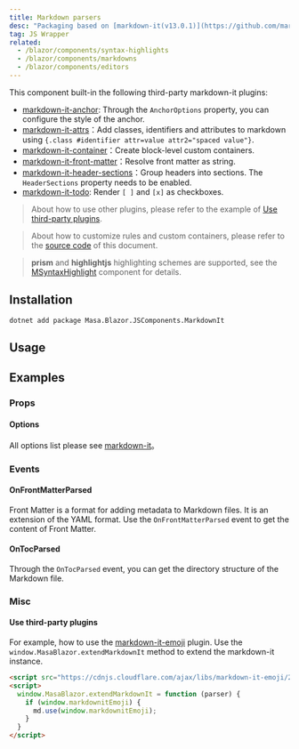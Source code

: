 ```yaml
---
title: Markdown parsers
desc: "Packaging based on [markdown-it(v13.0.1)](https://github.com/markdown-it/markdown-it)."
tag: JS Wrapper
related:
  - /blazor/components/syntax-highlights
  - /blazor/components/markdowns
  - /blazor/components/editors
---
```


This component built-in the following third-party markdown-it plugins:
- [markdown-it-anchor](https://github.com/valeriangalliat/markdown-it-anchor): Through the `AnchorOptions` property, you can configure the style of the anchor.
- [markdown-it-attrs](https://github.com/arve0/markdown-it-attrs)：Add classes, identifiers and attributes to markdown using `{.class #identifier attr=value attr2="spaced value"}`.
- [markdown-it-container](https://github.com/markdown-it/markdown-it-container)：Create block-level custom containers.
- [markdown-it-front-matter](https://github.com/ParkSB/markdown-it-front-matter)：Resolve front matter as string.
- [markdown-it-header-sections](https://github.com/arve0/markdown-it-header-sections)：Group headers into sections. The `HeaderSections` property needs to be enabled.
- [markdown-it-todo](https://github.com/dexfire/markdown-it-todo): Render `[ ]` and `[x]` as checkboxes.

> About how to use other plugins, please refer to the example of [Use third-party plugins](#use-third-party-plugins).

> About how to customize rules and custom containers, please refer to the [source code]((https://github.com/masastack/MASA.Blazor/blob/main/docs/Masa.Docs.Shared/wwwroot/js/markdown-parser.js)) of this document.

> **prism** and **highlightjs** highlighting schemes are supported, see the [MSyntaxHighlight](/blazor/components/syntax-highlights) component for details.

## Installation

``` shell
dotnet add package Masa.Blazor.JSComponents.MarkdownIt
```

## Usage

<masa-example file="Examples.components.markdown_parsers.Usage"></masa-example>

## Examples

### Props

#### Options

All options list please see [markdown-it](https://github.com/markdown-it/markdown-it#init-with-presets-and-options)。

<masa-example file="Examples.components.markdown_parsers.Options"></masa-example>

### Events

#### OnFrontMatterParsed

Front Matter is a format for adding metadata to Markdown files. It is an extension of the YAML format. Use the `OnFrontMatterParsed` event to get the content of Front Matter.

<masa-example file="Examples.components.markdown_parsers.OnFrontMatterParsed"></masa-example>

#### OnTocParsed

Through the `OnTocParsed` event, you can get the directory structure of the Markdown file.

<masa-example file="Examples.components.markdown_parsers.OnTocParsed"></masa-example>

### Misc

#### Use third-party plugins

For example, how to use the [markdown-it-emoji](https://github.com/markdown-it/markdown-it-emoji) plugin. Use the `window.MasaBlazor.extendMarkdownIt` method to extend the markdown-it instance.

``` html
<script src="https://cdnjs.cloudflare.com/ajax/libs/markdown-it-emoji/2.0.2/markdown-it-emoji.min.js"></script>
<script>
  window.MasaBlazor.extendMarkdownIt = function (parser) { 
    if (window.markdownitEmoji) {
      md.use(window.markdownitEmoji);
    }
  }
</script>
```

<masa-example file="Examples.components.markdown_parsers.Emoji"></masa-example>
